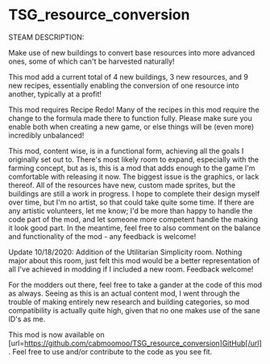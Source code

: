 # TSG_resource_conversion
 
STEAM DESCRIPTION:

Make use of new buildings to convert base resources into more advanced ones, some of which can't be harvested naturally!

This mod add a current total of 4 new buildings, 3 new resources, and 9 new recipes, essentially enabling the conversion of one resource into another, typically at a profit!

This mod requires Recipe Redo! Many of the recipes in this mod require the change to the formula made there to function fully. Please make sure you enable both when creating a new game, or else things will be (even more) incredibly unbalanced!

This mod, content wise, is in a functional form, achieving all the goals I originally set out to. There's most likely room to expand, especially with the farming concept, but as is, this is a mod that adds enough to the game I'm comfortable with releasing it now. The biggest issue is the graphics, or lack thereof. All of the resources have new, custom made sprites, but the buildings are still a work in progress. I hope to complete their design myself over time, but I'm no artist, so that could take quite some time. If there are any artistic volunteers, let me know; I'd be more than happy to handle the code part of the mod, and let someone more competent handle the making it look good part. In the meantime, feel free to also comment on the balance and functionality of the mod - any feedback is welcome!

Update 10/18/2020: Addition of the Utilitarian Simplicity room. Nothing major about this room, just felt this mod would be a better representation of all I've achieved in modding if I included a new room. Feedback welcome!

For the modders out there, feel free to take a gander at the code of this mod as always. Seeing as this is an actual content mod, I went through the trouble of making entirely new research and building categories, so mod compatibility is actually quite high, given that no one makes use of the sane ID's as me.

This mod is now available on [url=https://github.com/cabmoomoo/TSG_resource_conversion]GitHub[/url]. Feel free to use and/or contribute to the code as you see fit.